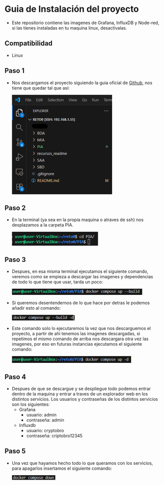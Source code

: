 # Guia de Instalación del proyecto
 - Este repositorio contiene las imagenes de Grafana, InfluxDB y Node-red, si las tienes instaladas en tu maquina linux, desactivalas.
## Compatibilidad
 - Linux

## Paso 1
 - Nos descargamos el proyecto siguiendo la guia oficial de [Github](https://url-del-enlace.com), nos tiene que quedar tal que así:

    ![Arbol proyecto](recursos_readme/tree.png)

## Paso 2
 - En la terminal (ya sea en la propia maquina o atraves de ssh) nos desplazamos a la carpeta PIA.

    ![terminal_1](recursos_readme/terminal_1.png)

## Paso 3
 - Despues, en esa misma terminal ejecutamos el siguiente comando, veremos como se empieza a descargar las imagenes y dependencias de todo lo que tiene que usar, tarda un poco:

    ![terminal_2](recursos_readme/terminal_2.png)

 - Si queremos desentendernos de lo que hace por detras le podemos añadir esto al comando:

    ![terminal_4](recursos_readme/terminal_4.png)

 - Este comando solo lo ejecutaremos la vez que nos descarguemos el proyecto, a partir de ahi tenemos las imagenes descargadas, si repetimos el mismo comando de arriba nos descargara otra vez las imagenes, por eso en futuras instancias ejecutamos el siguiente comando:

    ![terminal_3](recursos_readme/terminal_3.png)
  
## Paso 4
 - Despues de que se descargue y se despliegue todo podemos entrar dentro de la maquina y entrar a traves de un explorador web en los distintos servicios. Los usuarios y contraseñas de los distintos servicios son los siguientes:
     - Grafana
        - usuario: admin
        - contraseña: admin
     - Influxdb
        - usuario: cryptobro
        - contraseña: criptobro12345

## Paso 5
 - Una vez que hayamos hecho todo lo que queramos con los servicios, para apagarlos insertamos el siguiente comando:

    ![terminal_5](recursos_readme/terminal_5.png)

